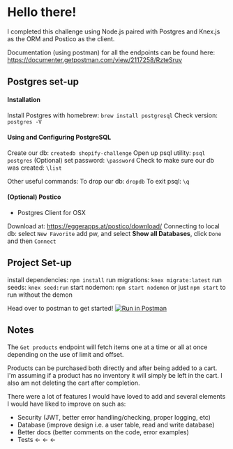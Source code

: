 # Hello there!

I completed this challenge using Node.js paired with Postgres and Knex.js as the ORM and Postico as the client.

Documentation (using postman) for all the endpoints can be found here: https://documenter.getpostman.com/view/2117258/RzteSruv

## Postgres set-up

#### Installation

Install Postgres with homebrew: `brew install postgresql`
Check version: `postgres -V`

#### Using and Configuring PostgreSQL

Create our db: `createdb shopify-challenge`
Open up psql utility: `psql postgres`
(Optional) set password: `\password`
Check to make sure our db was created: `\list`

Other useful commands:
To drop our db: `dropdb`
To exit psql: `\q`

#### (Optional) Postico

- Postgres Client for OSX

Download at: https://eggerapps.at/postico/download/
Connecting to local db: select `New Favorite` add pw, and select **Show all Databases**, click `Done` and then `Connect`

## Project Set-up

install dependencies: `npm install`
run migrations: `knex migrate:latest`
run seeds: `knex seed:run`
start nodemon: `npm start nodemon` or just `npm start` to run without the demon

Head over to postman to get started!
[![Run in Postman](https://run.pstmn.io/button.svg)](https://app.getpostman.com/run-collection/d4cddeb5d988215021c9)

## Notes

The `Get products` endpoint will fetch items one at a time or all at once depending on the use of limit and offset.

Products can be purchased both directly and after being added to a cart. I'm assuming if a product has no inventory it will simply be left in the cart. I also am not deleting the cart after completion.

There were a lot of features I would have loved to add and several elements I would have liked to improve on such as:

- Security (JWT, better error handling/checking, proper logging, etc)
- Database (improve design i.e. a user table, read and write database)
- Better docs (better comments on the code, error examples)
- Tests <- <- <-
